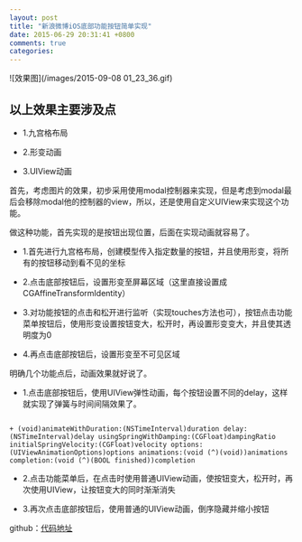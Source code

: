 ```yaml
---
layout: post
title: "新浪微博iOS底部功能按钮简单实现"
date: 2015-06-29 20:31:41 +0800
comments: true
categories: 
---
```


![效果图](/images/2015-09-08 01_23_36.gif)

## 以上效果主要涉及点

- 1.九宫格布局

- 2.形变动画

- 3.UIView动画
<!--more-->
首先，考虑图片的效果，初步采用使用modal控制器来实现，但是考虑到modal最后会移除modal他的控制器的view，所以，还是使用自定义UIView来实现这个功能。

做这种功能，首先实现的是按钮出现位置，后面在实现动画就容易了。

- 1.首先进行九宫格布局，创建模型传入指定数量的按钮，并且使用形变，将所有的按钮移动到看不见的坐标

- 2.点击底部按钮后，设置形变至屏幕区域（这里直接设置成CGAffineTransformIdentity）

- 3.对功能按钮的点击和松开进行监听（实现touches方法也可），按钮点击功能菜单按钮后，使用形变设置按钮变大，松开时，再设置形变变大，并且使其透明度为0

- 4.再点击底部按钮后，设置形变至不可见区域

明确几个功能点后，动画效果就好说了。

- 1.点击底部按钮后，使用UIView弹性动画，每个按钮设置不同的delay，这样就实现了弹簧与时间间隔效果了。

```objc

+ (void)animateWithDuration:(NSTimeInterval)duration delay:(NSTimeInterval)delay usingSpringWithDamping:(CGFloat)dampingRatio initialSpringVelocity:(CGFloat)velocity options:(UIViewAnimationOptions)options animations:(void (^)(void))animations completion:(void (^)(BOOL finished))completion

```

- 2.点击功能菜单后，在点击时使用普通UIView动画，使按钮变大，松开时，再次使用UIView，让按钮变大的同时渐渐消失

- 3.再次点击底部按钮后，使用普通的UIView动画，倒序隐藏并缩小按钮

github：[代码地址](https://github.com/tripleCC/TPCSpringMenu)